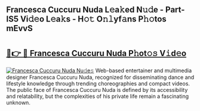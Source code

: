 ## Francesca Cuccuru Nuda L𝚎a𝚔ed N𝚞𝚍e - Part-IS5 Vi𝚍𝚎o L𝚎a𝚔s - H𝚘𝚝 O𝚗𝚕yf𝚊ns P𝚑𝚘tos mEvvS

# <h2><a href="http://kfbta1.oniu.top/?m=Francesca+Cuccuru+Nuda">🔗👉 🔴 Francesca Cuccuru Nuda P𝚑ot𝚘𝚜 V𝚒d𝚎o</a></h2>

[![Francesca Cuccuru Nuda Nu𝚍e𝚜](https://i.imgur.com/0qMVB7G.gif)](http://kfbta1.oniu.top/?m=Francesca+Cuccuru+Nuda)
Web-based entertainer and multimedia designer Francesca Cuccuru Nuda, recognized for disseminating dance and lifestyle knowledge through trending choreographies and compact videos. The public face of Francesca Cuccuru Nuda is defined by its accessibility and relatability, but the complexities of his private life remain a fascinating unknown.  
